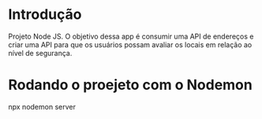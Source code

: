 # Introdução
Projeto Node JS. O objetivo dessa app é consumir uma API de endereços e criar uma API para que os usuários possam avaliar os locais em relação ao nível de segurança.

# Rodando o proejeto com o Nodemon
npx nodemon server